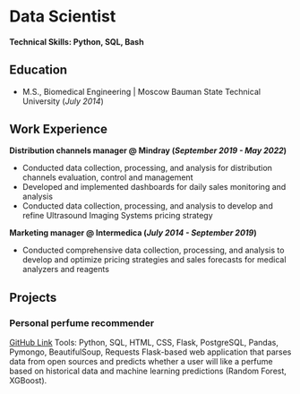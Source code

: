 # Data Scientist

#### Technical Skills: Python, SQL, Bash

## Education
- M.S., Biomedical Engineering	| Moscow Bauman State Technical University (_July 2014_)	 			        		

## Work Experience
**Distribution channels manager  @ Mindray (_September 2019 - May 2022_)**
- Conducted data collection, processing, and analysis for distribution channels evaluation, control and management
- Developed and implemented dashboards for daily sales monitoring and analysis
- Conducted data collection, processing, and analysis to develop and refine Ultrasound Imaging Systems pricing strategy 

**Marketing manager @ Intermedica (_July 2014 - September 2019_)**
- Conducted comprehensive data collection, processing, and analysis to develop and optimize pricing strategies and sales forecasts for medical analyzers and reagents

## Projects
### Personal perfume recommender
[GitHub Link]([https://www.mdpi.com/1424-8220/22/8/3048](https://github.com/AleksandraKochneva/scent_recommender)])
Tools: Python, SQL, HTML, CSS, Flask, PostgreSQL, Pandas, Pymongo, BeautifulSoup, Requests
Flask-based web application that parses data from open sources and predicts whether a user will like a perfume based on historical data and machine learning predictions (Random Forest, XGBoost).
 


